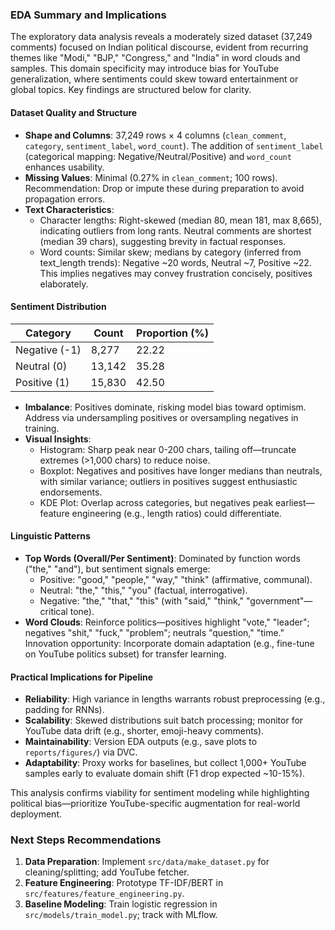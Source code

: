 ### EDA Summary and Implications

The exploratory data analysis reveals a moderately sized dataset (37,249 comments) focused on Indian political discourse, evident from recurring themes like "Modi," "BJP," "Congress," and "India" in word clouds and samples. This domain specificity may introduce bias for YouTube generalization, where sentiments could skew toward entertainment or global topics. Key findings are structured below for clarity.

#### Dataset Quality and Structure
- **Shape and Columns**: 37,249 rows × 4 columns (`clean_comment`, `category`, `sentiment_label`, `word_count`). The addition of `sentiment_label` (categorical mapping: Negative/Neutral/Positive) and `word_count` enhances usability.
- **Missing Values**: Minimal (0.27% in `clean_comment`; 100 rows). Recommendation: Drop or impute these during preparation to avoid propagation errors.
- **Text Characteristics**:
  - Character lengths: Right-skewed (median 80, mean 181, max 8,665), indicating outliers from long rants. Neutral comments are shortest (median 39 chars), suggesting brevity in factual responses.
  - Word counts: Similar skew; medians by category (inferred from text_length trends): Negative ~20 words, Neutral ~7, Positive ~22. This implies negatives may convey frustration concisely, positives elaborately.

#### Sentiment Distribution
| Category | Count | Proportion (%) |
|----------|-------|----------------|
| Negative (-1) | 8,277 | 22.22 |
| Neutral (0) | 13,142 | 35.28 |
| Positive (1) | 15,830 | 42.50 |

- **Imbalance**: Positives dominate, risking model bias toward optimism. Address via undersampling positives or oversampling negatives in training.
- **Visual Insights**:
  - Histogram: Sharp peak near 0-200 chars, tailing off—truncate extremes (>1,000 chars) to reduce noise.
  - Boxplot: Negatives and positives have longer medians than neutrals, with similar variance; outliers in positives suggest enthusiastic endorsements.
  - KDE Plot: Overlap across categories, but negatives peak earliest—feature engineering (e.g., length ratios) could differentiate.

#### Linguistic Patterns
- **Top Words (Overall/Per Sentiment)**: Dominated by function words ("the," "and"), but sentiment signals emerge:
  - Positive: "good," "people," "way," "think" (affirmative, communal).
  - Neutral: "the," "this," "you" (factual, interrogative).
  - Negative: "the," "that," "this" (with "said," "think," "government"—critical tone).
- **Word Clouds**: Reinforce politics—positives highlight "vote," "leader"; negatives "shit," "fuck," "problem"; neutrals "question," "time." Innovation opportunity: Incorporate domain adaptation (e.g., fine-tune on YouTube politics subset) for transfer learning.

#### Practical Implications for Pipeline
- **Reliability**: High variance in lengths warrants robust preprocessing (e.g., padding for RNNs).
- **Scalability**: Skewed distributions suit batch processing; monitor for YouTube data drift (e.g., shorter, emoji-heavy comments).
- **Maintainability**: Version EDA outputs (e.g., save plots to `reports/figures/`) via DVC.
- **Adaptability**: Proxy works for baselines, but collect 1,000+ YouTube samples early to evaluate domain shift (F1 drop expected ~10-15%).

This analysis confirms viability for sentiment modeling while highlighting political bias—prioritize YouTube-specific augmentation for real-world deployment.

### Next Steps Recommendations
1. **Data Preparation**: Implement `src/data/make_dataset.py` for cleaning/splitting; add YouTube fetcher.
2. **Feature Engineering**: Prototype TF-IDF/BERT in `src/features/feature_engineering.py`.
3. **Baseline Modeling**: Train logistic regression in `src/models/train_model.py`; track with MLflow.
